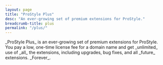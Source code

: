 ```yaml
---
layout: page
title: "ProStyle Plus"
desc: "An ever-growing set of premium extensions for ProStyle."
breadcrumb-title: plus
permalink: "/plus/"
---
```


<p class="teaser" markdown="1">
_ProStyle Plus_ is an ever-growing set of premium extensions for ProStyle. You pay a low, one-time license fee for a domain name and get _unlimited_ use of _all_ the extensions, including upgrades, bug fixes, and all _future_ extensions.  _Forever_.
</p>